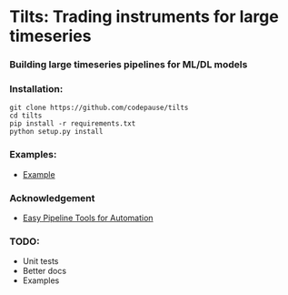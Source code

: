 # Tilts: Trading instruments for large timeseries

### Building large timeseries pipelines for ML/DL models

### Installation:
```
git clone https://github.com/codepause/tilts
cd tilts
pip install -r requirements.txt
python setup.py install
```

### Examples:
- [Example](tests/sanity_tests.py)

### Acknowledgement
- [Easy Pipeline Tools for Automation](https://github.com/antistack/epta)


### TODO:
- Unit tests
- Better docs
- Examples